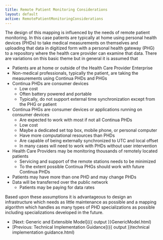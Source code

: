 ```yaml
---
title: Remote Patient Monitoring Considerations
layout: default
active: RemotePatientMonitoringConsiderations
---
```


The design of this mapping is influenced by the needs of remote patient monitoring. In this case patients are typically at home using personal health devices (PHDs) to take medical measurements on themselves and uploading that data in digitized form with a personal health gateway (PHG) to a repository where the health care provider can examine that data. There are variations on this basic theme but in general it is assumed that

* Patients are at home or outside of the Health Care Provider Enterprise
* Non-medical professionals, typically the patient, are taking the measurements using Continua PHDs and PHGs
* Continua PHDs are consumer devices
  * Low cost
  * Often battery powered and portable
  * Typically, do not support external time synchronization except from the PHG or patient
* Continua PHGs are consumer devices or applications running on consumer devices
  * Are expected to work with most if not all Continua PHDs
  * Low cost
  * Maybe a dedicated set top box, mobile phone, or personal computer
  * Have more computational resources than PHDs
  * Are capable of being externally synchronized to UTC and local offset
  * In many cases will need to work with PHDs without user intervention
* Health Care Providers may be monitoring thousands of remotely located patients
  * Servicing and support of the remote stations needs to be minimized
  * To the extent possible Continua PHGs should work with future Continua PHDs
* Patients may have more than one PHD and may change PHDs
* Data will be transferred over the public network
  * Patients may be paying for data rates

Based upon these assumptions it is advantageous to design an infrastructure which needs as little maintenance as possible and a mapping algorithm which handles as many types of PHD specializations as possible including specializations developed in the future.

 - [Next: Generic and Extensible Model]({{ output }}GenericModel.html)
 - [Previous: Technical Implementation Guidance]({{ output }}technical implementation guidance.html)




